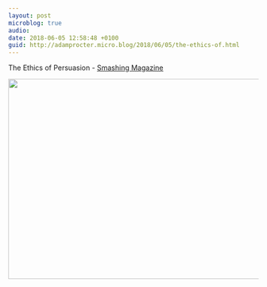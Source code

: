 ```yaml
---
layout: post
microblog: true
audio: 
date: 2018-06-05 12:58:48 +0100
guid: http://adamprocter.micro.blog/2018/06/05/the-ethics-of.html
---
```

The Ethics of Persuasion - [Smashing Magazine](http://dctr.pro/27f)


<img src="http://discursive.adamprocter.co.uk/uploads/2018/681cdfdd77.jpg" width="600" height="403" />
